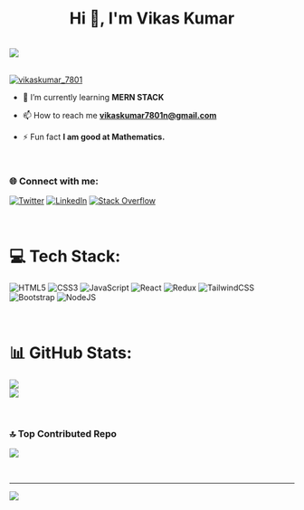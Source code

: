 <h1 align="center">Hi 👋, I'm Vikas Kumar</h1>
<br>
<img src="https://github.com/vikas-kumar-7801/vikas-kumar-7801/assets/138841388/2ce83baa-b301-40d9-9dad-3869a74b7071">
<br>
<br>
<p align="left"> <a href="https://twitter.com/vikaskumar_7801" target="blank"><img src="https://img.shields.io/twitter/follow/vikaskumar_7801?logo=twitter&style=for-the-badge" alt="vikaskumar_7801" /></a> </p>

- 🌱 I’m currently learning **MERN STACK**

- 📫 How to reach me **vikaskumar7801n@gmail.com**

- ⚡ Fun fact **I am good at Mathematics.**

<br>
<h3 align="left"> 🌐 Connect with me:</h3>

<!--[![Instagram](https://img.shields.io/badge/Instagram-%23E4405F.svg?logo=Instagram&logoColor=white)](https://instagram.com/vikas-kumar-7801)-->
[![Twitter](https://img.shields.io/badge/Twitter-%231DA1F2.svg?logo=Twitter&logoColor=white)](https://twitter.com/vikaskumar_7801) 
[![LinkedIn](https://img.shields.io/badge/LinkedIn-%230077B5.svg?logo=linkedin&logoColor=white)](https://linkedin.com/in/vikas-kumar-7801) 
[![Stack Overflow](https://img.shields.io/badge/-Stackoverflow-FE7A16?logo=stack-overflow&logoColor=white)](https://stackoverflow.com/users/23330958/vikas-kumar)

<br>

# 💻 Tech Stack:
![HTML5](https://img.shields.io/badge/html5-%23E34F26.svg?style=for-the-badge&logo=html5&logoColor=white) 
![CSS3](https://img.shields.io/badge/css3-%231572B6.svg?style=for-the-badge&logo=css3&logoColor=white) 
![JavaScript](https://img.shields.io/badge/javascript-%23323330.svg?style=for-the-badge&logo=javascript&logoColor=%23F7DF1E) 
![React](https://img.shields.io/badge/react-%2320232a.svg?style=for-the-badge&logo=react&logoColor=%2361DAFB) 
![Redux](https://img.shields.io/badge/redux-%23593d88.svg?style=for-the-badge&logo=redux&logoColor=white) 
![TailwindCSS](https://img.shields.io/badge/tailwindcss-%2338B2AC.svg?style=for-the-badge&logo=tailwind-css&logoColor=white) 
![Bootstrap](https://img.shields.io/badge/bootstrap-%23563D7C.svg?style=for-the-badge&logo=bootstrap&logoColor=white) 
![NodeJS](https://img.shields.io/badge/node.js-6DA55F?style=for-the-badge&logo=node.js&logoColor=white) 

<!--![MongoDB](https://img.shields.io/badge/MongoDB-%234ea94b.svg?style=for-the-badge&logo=mongodb&logoColor=white) ![MySQL](https://img.shields.io/badge/mysql-%2300f.svg?style=for-the-badge&logo=mysql&logoColor=white) ![Notion](https://img.shields.io/badge/Notion-%23000000.svg?style=for-the-badge&logo=notion&logoColor=white) ![TypeScript](https://img.shields.io/badge/typescript-%23007ACC.svg?style=for-the-badge&logo=typescript&logoColor=white) ![Express.js](https://img.shields.io/badge/express.js-%23404d59.svg?style=for-the-badge&logo=express&logoColor=%2361DAFB)-->

<br>

# 📊 GitHub Stats:
![](https://github-readme-stats.vercel.app/api?username=vikas-kumar-7801&theme=dark&hide_border=false&include_all_commits=false&count_private=false)<br/>
![](https://github-readme-streak-stats.herokuapp.com/?user=vikas-kumar-7801&theme=dark&hide_border=false)<br/>
<!--![](https://github-readme-stats.vercel.app/api/top-langs/?username=vikas-kumar-7801&theme=dark&hide_border=false&include_all_commits=false&count_private=false&layout=compact)-->

<br>

### 🔝 Top Contributed Repo
![](https://github-contributor-stats.vercel.app/api?username=vikas-kumar-7801&limit=5&theme=tokyonight&combine_all_yearly_contributions=true)

<br>

---
[![](https://visitcount.itsvg.in/api?id=vikas-kumar-7801&icon=0&color=0)](https://visitcount.itsvg.in)

<!-- Proudly created with GPRM ( https://gprm.itsvg.in ) -->
